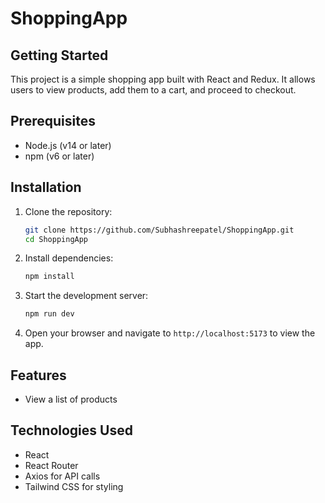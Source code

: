# ShoppingApp

## Getting Started
This project is a simple shopping app built with React and Redux. It allows users to view products, add them to a cart, and proceed to checkout.

## Prerequisites
- Node.js (v14 or later)
- npm (v6 or later)

## Installation
1. Clone the repository:
   ```bash
   git clone https://github.com/Subhashreepatel/ShoppingApp.git
   cd ShoppingApp
   ```
2. Install dependencies:
   ```bash
   npm install
   ```
3. Start the development server:
   ```bash
   npm run dev
    ```
4. Open your browser and navigate to `http://localhost:5173` to view the app.

## Features
- View a list of products

## Technologies Used
- React
- React Router
- Axios for API calls
- Tailwind CSS for styling


